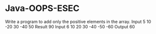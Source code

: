 # Java-OOPS-ESEC
Write a program to add only the positive elements in the array.
Input
5
10 -20 30 -40 50
Result
90
Input
6
10 20 30 -40 -50 -60
Output
60
